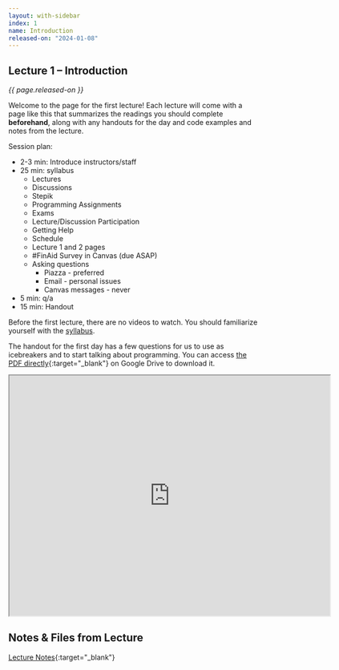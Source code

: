 ```yaml
---
layout: with-sidebar
index: 1
name: Introduction
released-on: "2024-01-08"
---
```


## Lecture 1 – Introduction

_{{ page.released-on }}_

Welcome to the page for the first lecture! Each lecture will
come with a page like this that summarizes the readings you should complete **beforehand**, along with any handouts for the day and code examples and notes from the lecture.

Session plan:
- 2-3 min: Introduce instructors/staff
- 25 min: syllabus
    - Lectures
    - Discussions
    - Stepik
    - Programming Assignments
    - Exams
    - Lecture/Discussion Participation
    - Getting Help
    - Schedule
    - Lecture 1 and 2 pages
    - #FinAid Survey in Canvas (due ASAP)
    - Asking questions
      - Piazza - preferred
      - Email - personal issues
      - Canvas messages - never
- 5 min: q/a
- 15 min: Handout

Before the first lecture, there are no videos to watch. You should familiarize
yourself with the [syllabus](../syllabus.html).

The handout for the first day has a few questions for us to use as icebreakers
and to start talking about programming. You can access [the PDF
directly](https://drive.google.com/file/d/1yNPpzCX-YbaGv7nD4BusKtcOX9S631TC/preview){:target="_blank"}
on Google Drive to download it.

<iframe src="https://drive.google.com/file/d/1yNPpzCX-YbaGv7nD4BusKtcOX9S631TC/preview" width="640" height="480" allow="autoplay"></iframe>

## Notes & Files from Lecture 

[Lecture Notes](https://drive.google.com/drive/folders/1wew3g2GKL286CPcfc39DXzI3rZMiGAY6?usp=sharing){:target="_blank"}
